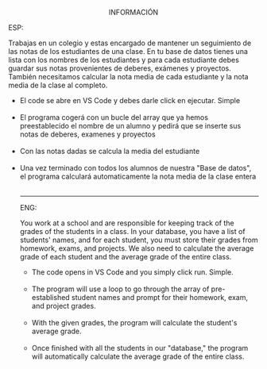 <p align="center">INFORMACIÓN</p>

ESP:

Trabajas en un colegio y estas encargado de mantener un seguimiento de las notas de los
estudiantes de una clase. En tu base de datos tienes una lista con los nombres de los estudiantes y
para cada estudiante debes guardar sus notas provenientes de deberes, exámenes y proyectos.
También necesitamos calcular la nota media de cada estudiante y la nota media de la clase al
completo.

<ul>
<li>El code se abre en VS Code y debes darle click en ejecutar. Simple </li>
<br>
<li>El programa cogerá con un bucle del array que ya hemos preestablecido el nombre de un alumno y pedirá que se inserte sus notas de deberes, examenes y proyectos </li>
<br>

<li>Con las notas dadas se calcula la media del estudiante</li>
<br>

<li>Una vez terminado con todos los alumnos de nuestra "Base de datos", el programa calculará automaticamente la nota media de la clase entera</li>
<br>


---

ENG:

You work at a school and are responsible for keeping track of the grades of the students in a class. In your database, you have a list of students' names, and for each student, you must store their grades from homework, exams, and projects. We also need to calculate the average grade of each student and the average grade of the entire class.

<ul>
<li>The code opens in VS Code and you simply click run. Simple.</li>
<br>
<li>The program will use a loop to go through the array of pre-established student names and prompt for their homework, exam, and project grades.</li>
<br>
<li>With the given grades, the program will calculate the student's average grade.</li>
<br>
<li>Once finished with all the students in our "database," the program will automatically calculate the average grade of the entire class.</li>
<br>
</ul>


